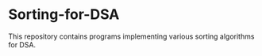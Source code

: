 # Sorting-for-DSA
This repository contains programs implementing various sorting algorithms for DSA.
